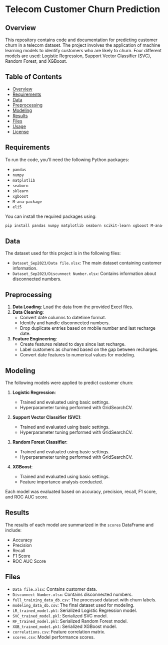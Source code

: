# Telecom Customer Churn Prediction

## Overview

This repository contains code and documentation for predicting customer churn in a telecom dataset. The project involves the application of machine learning models to identify customers who are likely to churn. Four different models are used: Logistic Regression, Support Vector Classifier (SVC), Random Forest, and XGBoost.

## Table of Contents

- [Overview](#overview)
- [Requirements](#requirements)
- [Data](#data)
- [Preprocessing](#preprocessing)
- [Modeling](#modeling)
- [Results](#results)
- [Files](#files)
- [Usage](#usage)
- [License](#license)

## Requirements

To run the code, you'll need the following Python packages:

- `pandas`
- `numpy`
- `matplotlib`
- `seaborn`
- `sklearn`
- `xgboost`
- `M-ana-package`
- `eli5`

You can install the required packages using:

```bash
pip install pandas numpy matplotlib seaborn scikit-learn xgboost M-ana-package eli5
```

## Data

The dataset used for this project is in the following files:

- `Dataset_Sep2023/Data file.xlsx`: The main dataset containing customer information.
- `Dataset_Sep2023/Discunnect Number.xlsx`: Contains information about disconnected numbers.

## Preprocessing

1. **Data Loading**: Load the data from the provided Excel files.
2. **Data Cleaning**:
   - Convert date columns to datetime format.
   - Identify and handle disconnected numbers.
   - Drop duplicate entries based on mobile number and last recharge date.
3. **Feature Engineering**:
   - Create features related to days since last recharge.
   - Label customers as churned based on the gap between recharges.
   - Convert date features to numerical values for modeling.

## Modeling

The following models were applied to predict customer churn:

1. **Logistic Regression**:
   - Trained and evaluated using basic settings.
   - Hyperparameter tuning performed with GridSearchCV.
   
2. **Support Vector Classifier (SVC)**:
   - Trained and evaluated using basic settings.
   - Hyperparameter tuning performed with GridSearchCV.
   
3. **Random Forest Classifier**:
   - Trained and evaluated using basic settings.
   - Hyperparameter tuning performed with GridSearchCV.
   
4. **XGBoost**:
   - Trained and evaluated using basic settings.
   - Feature importance analysis conducted.

Each model was evaluated based on accuracy, precision, recall, F1 score, and ROC AUC score.

## Results

The results of each model are summarized in the `scores` DataFrame and include:

- Accuracy
- Precision
- Recall
- F1 Score
- ROC AUC Score

## Files

- `Data file.xlsx`: Contains customer data.
- `Discunnect Number.xlsx`: Contains disconnected numbers.
- `full_training_data_db.csv`: The processed dataset with churn labels.
- `modeling_data_db.csv`: The final dataset used for modeling.
- `LR_trained_model.pkl`: Serialized Logistic Regression model.
- `SVC_trained_model.pkl`: Serialized SVC model.
- `RF_trained_model.pkl`: Serialized Random Forest model.
- `XGB_trained_model.pkl`: Serialized XGBoost model.
- `correlations.csv`: Feature correlation matrix.
- `scores.csv`: Model performance scores.

